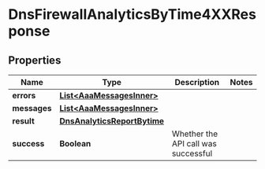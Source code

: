 

# DnsFirewallAnalyticsByTime4XXResponse


## Properties

| Name | Type | Description | Notes |
|------------ | ------------- | ------------- | -------------|
|**errors** | [**List&lt;AaaMessagesInner&gt;**](AaaMessagesInner.md) |  |  |
|**messages** | [**List&lt;AaaMessagesInner&gt;**](AaaMessagesInner.md) |  |  |
|**result** | [**DnsAnalyticsReportBytime**](DnsAnalyticsReportBytime.md) |  |  |
|**success** | **Boolean** | Whether the API call was successful |  |



